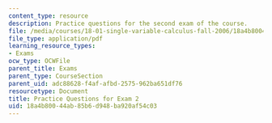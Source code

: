 ```yaml
---
content_type: resource
description: Practice questions for the second exam of the course.
file: /media/courses/18-01-single-variable-calculus-fall-2006/18a4b80044ab85b6d948ba920af54c03_prexam2a.pdf
file_type: application/pdf
learning_resource_types:
- Exams
ocw_type: OCWFile
parent_title: Exams
parent_type: CourseSection
parent_uid: adc88628-f4af-afbd-2575-962ba651df76
resourcetype: Document
title: Practice Questions for Exam 2
uid: 18a4b800-44ab-85b6-d948-ba920af54c03
---
```


